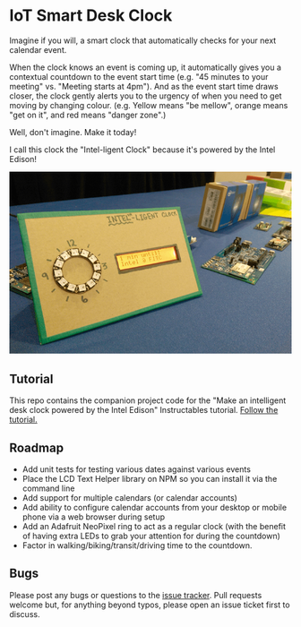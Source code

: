 # IoT Smart Desk Clock

Imagine if you will, a smart clock that automatically checks for your next calendar event. 

When the clock knows an event is coming up, it automatically gives you a contextual countdown to the event start time (e.g. "45 minutes to your meeting" vs. "Meeting starts at 4pm"). And as the event start time draws closer, the clock gently alerts you to the urgency of when you need to get moving by changing colour. (e.g. Yellow means "be mellow", orange means "get on it", and red means "danger zone".)

Well, don't imagine. Make it today!

I call this clock the "Intel-ligent Clock" because it's powered by the Intel Edison!

![Intel-ligent Clock by Pearl Chen](https://github.com/pearlchen/iot-smart-desk-clock/blob/master/intel-ligent_clock_by_pearl_chen.png)

## Tutorial

This repo contains the companion project code for the "Make an intelligent desk clock powered by the Intel Edison" Instructables tutorial. [Follow the tutorial.](http://www.instructables.com/id/Make-an-intelligent-desk-clock-powered-by-the-Inte/)

## Roadmap

* Add unit tests for testing various dates against various events
* Place the LCD Text Helper library on NPM so you can install it via the command line
* Add support for multiple calendars (or calendar accounts)
* Add ability to configure calendar accounts from your desktop or mobile phone via a web browser during setup
* Add an Adafruit NeoPixel ring to act as a regular clock (with the benefit of having extra LEDs to grab your attention for during the countdown)
* Factor in walking/biking/transit/driving time to the countdown. 

## Bugs

Please post any bugs or questions to the [issue tracker](https://github.com/pearlchen/iot-smart-desk-clock/issues). Pull requests welcome but, for anything beyond typos, please open an issue ticket first to discuss.